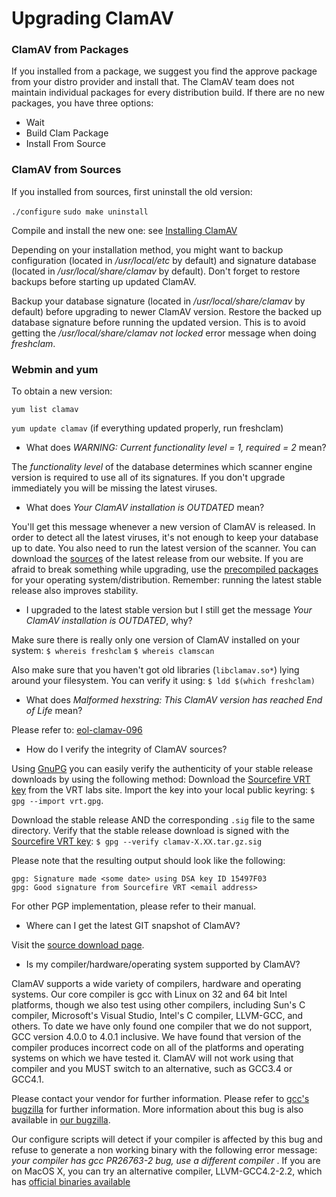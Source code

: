 # Upgrading ClamAV #

### ClamAV from Packages

If you installed from a package, we suggest you find the approve package from your distro provider and install that. The ClamAV team does not maintain individual packages for every distribution build.
If there are no new packages, you have three options:

* Wait
* Build Clam Package
* Install From Source

### ClamAV from Sources

If you installed from sources, first uninstall the old version:

`./configure`
`sudo make uninstall`

Compile and install the new one: see [Installing ClamAV]

Depending on your installation method, you might want to backup configuration (located in _/usr/local/etc_ by default) and signature database (located in _/usr/local/share/clamav_ by default). Don't forget to restore backups before starting up updated ClamAV.

Backup your database signature (located in _/usr/local/share/clamav_ by default) before upgrading to newer ClamAV version. Restore the backed up database signature before running the updated version. This is to avoid getting the _/usr/local/share/clamav not locked_ error message when doing _freshclam_.

### Webmin and yum

To obtain a new version:

`yum list clamav`

`yum update clamav` (if everything updated properly, run freshclam)

* What does _WARNING:	Current functionality level = 1, required = 2_ mean?

The _functionality level_ of the database determines which scanner engine version is required to use all of its signatures. If you don't upgrade immediately you will be missing the latest viruses.

* What does _Your ClamAV installation is OUTDATED_ mean?

You'll get this message whenever a new version of ClamAV is released.  In order to detect all the latest viruses, it's not enough to keep your database up to date. You also need to run the latest version of the scanner. You can download the [sources] of the latest release from our website. If you are afraid to break something while upgrading, use  the [precompiled packages] for your operating system/distribution.  Remember: running the latest stable release also improves stability.

* I upgraded to the latest stable version but I still get the message _Your ClamAV installation is OUTDATED_, why?

Make sure there is really only one version of ClamAV installed on your system: 
   `$ whereis freshclam` 
   `$ whereis clamscan`

Also make sure that you haven't got old libraries (`libclamav.so*`) lying around your filesystem. You can verify it using: `$ ldd $(which freshclam)`

* What does _Malformed hexstring: This ClamAV version has reached End of Life_ mean?

Please refer to: [eol-clamav-096]

* How do I verify the integrity of ClamAV sources?

Using [GnuPG] you can easily verify the authenticity of your stable release downloads by using the following method: Download the [Sourcefire VRT key] from the VRT labs site. Import the key into your local public keyring: `$ gpg --import vrt.gpg`.  
 
Download the stable release AND the corresponding `.sig` file to the same directory. Verify that the stable release download is signed with the [Sourcefire VRT key]: `$ gpg --verify clamav-X.XX.tar.gz.sig`  

Please note that the resulting output should look like the following:

`gpg: Signature made <some date> using DSA key ID 15497F03`    
`gpg: Good signature from Sourcefire VRT <email address>`  

For other PGP implementation, please refer to their manual.

* Where can I get the latest GIT snapshot of ClamAV?

Visit the [source download page].

* Is my compiler/hardware/operating system supported by ClamAV?

ClamAV supports a wide variety of compilers, hardware and operating systems. Our core compiler is gcc with Linux on 32 and 64 bit Intel platforms, though we also test using other compilers, including Sun's C compiler, Microsoft's Visual Studio, Intel's C compiler, LLVM-GCC, and others. To date we have only found one compiler that we do not support, GCC version 4.0.0 to 4.0.1 inclusive. We have found that version of the compiler produces incorrect code on all of the platforms and operating systems on which we have tested it. ClamAV will not work using that compiler and you MUST switch to an alternative, such as GCC3.4 or GCC4.1.   

Please contact your vendor for further information. Please refer to [gcc's bugzilla] for further information. More information about this bug is also available in [our bugzilla].   

Our configure scripts will detect if your compiler is affected by this bug and refuse to generate a non working binary with the following error message: _your compiler has gcc PR26763-2 bug, use a different compiler_ . If you are on MacOS X, you can try an alternative compiler, LLVM-GCC4.2-2.2, which has [official binaries available]


[eol-clamav-096]: http://blog.clamav.net/2014/07/clamav-096-engine-end-of-life.html 
[GnuPG]:http://www.gnupg.org/
[sources]: http://sourceforge.net/projects/clamav/files/
[Wiki]: https://github.com/vrtadmin/clamav-faq/blob/master/faq/Upgrading.md
[precompiled packages]: http://www.clamav.net/download.html#otherversions 
[Sourcefire VRT key]: http://labs.snort.org/contact.html
[source download page]: http://www.clamav.net/download.html 
[gcc's bugzilla]: https://gcc.gnu.org/bugzilla/show_bug.cgi?id=26763
[gcc's Options That Control Optimization]: https://gcc.gnu.org/onlinedocs/gcc/Optimize-Options.html
[our bugzilla]: https://bugzilla.clamav.net/show_bug.cgi?id=613 
[official binaries available]: http://llvm.org/releases/download.html#2.2
[Installing ClamAV]: https://github.com/vrtadmin/clamav-faq/blob/master/faq/Installing.md